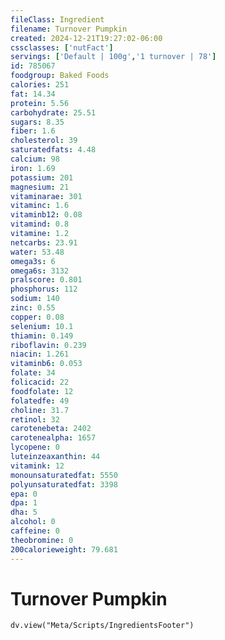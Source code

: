 ```yaml
---
fileClass: Ingredient
filename: Turnover Pumpkin
created: 2024-12-21T19:27:02-06:00
cssclasses: ['nutFact']
servings: ['Default | 100g','1 turnover | 78']
id: 785067
foodgroup: Baked Foods
calories: 251
fat: 14.34
protein: 5.56
carbohydrate: 25.51
sugars: 8.35
fiber: 1.6
cholesterol: 39
saturatedfats: 4.48
calcium: 98
iron: 1.69
potassium: 201
magnesium: 21
vitaminarae: 301
vitaminc: 1.6
vitaminb12: 0.08
vitamind: 0.8
vitamine: 1.2
netcarbs: 23.91
water: 53.48
omega3s: 6
omega6s: 3132
pralscore: 0.801
phosphorus: 112
sodium: 140
zinc: 0.55
copper: 0.08
selenium: 10.1
thiamin: 0.149
riboflavin: 0.239
niacin: 1.261
vitaminb6: 0.053
folate: 34
folicacid: 22
foodfolate: 12
folatedfe: 49
choline: 31.7
retinol: 32
carotenebeta: 2402
carotenealpha: 1657
lycopene: 0
luteinzeaxanthin: 44
vitamink: 12
monounsaturatedfat: 5550
polyunsaturatedfat: 3398
epa: 0
dpa: 1
dha: 5
alcohol: 0
caffeine: 0
theobromine: 0
200calorieweight: 79.681
---
```


# Turnover Pumpkin

```dataviewjs
dv.view("Meta/Scripts/IngredientsFooter")
```